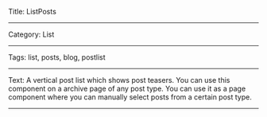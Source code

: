 Title: ListPosts

----

Category: List

----

Tags: list, posts, blog, postlist

----

Text: A vertical post list which shows post teasers. You can use this component on a archive page of any post type. You can use it as a page component where you can manually select posts from a certain post type.

----
